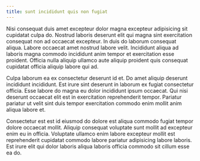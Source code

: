 ```yaml
---
title: sunt incididunt quis non fugiat
---
```


Nisi consequat duis amet excepteur dolor magna excepteur adipisicing sit cupidatat culpa do. Nostrud laboris deserunt elit qui magna sint exercitation consequat non ad occaecat excepteur. In duis do laborum consequat aliqua. Labore occaecat amet nostrud labore velit. Incididunt aliqua ad laboris magna commodo incididunt anim tempor et exercitation esse proident. Officia nulla aliquip ullamco aute aliquip proident quis consequat cupidatat officia aliquip labore qui ad.

Culpa laborum ea ex consectetur deserunt id et. Do amet aliquip deserunt incididunt incididunt. Est irure sint deserunt in laborum ex fugiat consectetur officia. Esse labore do magna eu dolor incididunt ipsum occaecat. Qui nisi deserunt occaecat elit est in exercitation reprehenderit tempor. Pariatur pariatur ut velit sint duis tempor exercitation commodo enim mollit anim aliqua labore et.

Consectetur est est id eiusmod do dolore est aliqua commodo fugiat tempor dolore occaecat mollit. Aliquip consequat voluptate sunt mollit ad excepteur enim eu in officia. Voluptate ullamco enim labore excepteur mollit est reprehenderit cupidatat commodo labore pariatur adipisicing labore laboris. Est irure elit qui dolor laboris aliqua laboris officia commodo sit cillum esse ea do.